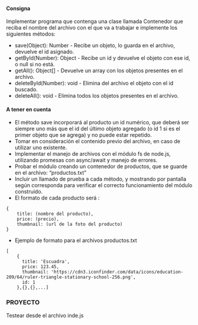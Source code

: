#### Consigna 
Implementar programa que contenga una clase llamada Contenedor que reciba el nombre del archivo con el que va a trabajar e implemente los siguientes métodos:

- save(Object): Number - Recibe un objeto, lo guarda en el archivo, devuelve el id asignado.
- getById(Number): Object - Recibe un id y devuelve el objeto con ese id, o null si no está.
- getAll(): Object[] - Devuelve un array con los objetos presentes en el archivo.
- deleteById(Number): void - Elimina del archivo el objeto con el id buscado.
- deleteAll(): void - Elimina todos los objetos presentes en el archivo.

#### A tener en cuenta

- El método save incorporará al producto un id numérico, que deberá ser siempre uno más que el id del último objeto agregado (o id 1 si es el primer objeto que se agrega) y no puede estar repetido.
- Tomar en consideración el contenido previo del archivo, en caso de utilizar uno existente.
- Implementar el manejo de archivos con el módulo fs de node.js, utilizando promesas con async/await y manejo de errores.
- Probar el módulo creando un contenedor de productos, que se guarde en el archivo: “productos.txt”
- Incluir un llamado de prueba a cada método, y mostrando por pantalla según corresponda para verificar el correcto funcionamiento del módulo construído. 
- El formato de cada producto será : 
```
{
    title: (nombre del producto),
    price: (precio),
    thumbnail: (url de la foto del producto)
}
```
- Ejemplo de formato para el archivos productos.txt 
```
[                                                                                                                                                     
    {                                                                                                                                                    
      title: 'Escuadra',                                                                                                                                 
      price: 123.45,                                                                                                                                     
      thumbnail: 'https://cdn3.iconfinder.com/data/icons/education-209/64/ruler-triangle-stationary-school-256.png',                                     
      id: 1                                                                                                                                              
    },{},{},...]
```

### PROYECTO
Testear desde el archivo inde.js
